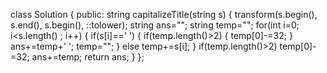 class Solution {
public:
string capitalizeTitle(string s) {
transform(s.begin(), s.end(), s.begin(), ::tolower);
string ans="";
string temp="";
for(int i=0; i<s.length() ; i++)
{
if(s[i]==' ')
{
if(temp.length()>2)
{
temp[0]-=32;
}
ans+=temp+' ';
temp="";
}
else temp+=s[i];
}
if(temp.length()>2) temp[0]-=32;
ans+=temp;
return ans;
}
};